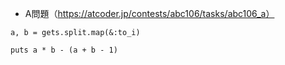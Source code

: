 - A問題（https://atcoder.jp/contests/abc106/tasks/abc106_a）

```
a, b = gets.split.map(&:to_i)

puts a * b - (a + b - 1)
```
